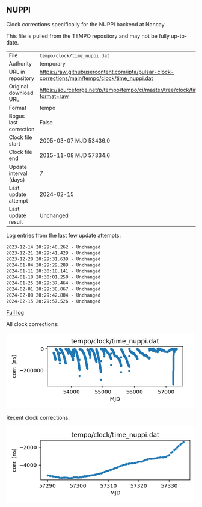 
## NUPPI

Clock corrections specifically for the NUPPI backend at Nancay

This file is pulled from the TEMPO repository and may not be fully
up-to-date.

|     |     |
|:--- |:--- |
| File | `tempo/clock/time_nuppi.dat` |
| Authority | temporary |
| URL in repository | <https://raw.githubusercontent.com/ipta/pulsar-clock-corrections/main/tempo/clock/time_nuppi.dat> |
| Original download URL | <https://sourceforge.net/p/tempo/tempo/ci/master/tree/clock/time_nuppi.dat?format=raw> |
| Format | tempo |
| Bogus last correction | False |
| Clock file start | 2005-03-07 MJD 53436.0 |
| Clock file end | 2015-11-08 MJD 57334.6 |
| Update interval (days) | 7 |
| Last update attempt | 2024-02-15 |
| Last update result | Unchanged |

Log entries from the last few update attempts:
```
2023-12-14 20:29:40.262 - Unchanged
2023-12-21 20:29:41.429 - Unchanged
2023-12-28 20:29:31.639 - Unchanged
2024-01-04 20:29:29.289 - Unchanged
2024-01-11 20:30:18.141 - Unchanged
2024-01-18 20:30:01.250 - Unchanged
2024-01-25 20:29:37.464 - Unchanged
2024-02-01 20:29:38.067 - Unchanged
2024-02-08 20:29:42.804 - Unchanged
2024-02-15 20:29:57.526 - Unchanged
```
[Full log](https://raw.githubusercontent.com/ipta/pulsar-clock-corrections/main/log/tempo/clock/time_nuppi.dat.log)


All clock corrections:

![plot of all clock corrections](time_nuppi.dat.png "All corrections")

Recent clock corrections:

![plot of recent clock corrections](time_nuppi.dat.short.png "Recent corrections")

